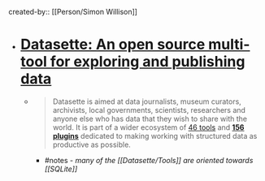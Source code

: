 created-by:: [[Person/Simon Willison]]

- # [Datasette: An open source multi-tool for exploring and publishing data](https://datasette.io/)
	- > Datasette is aimed at data journalists, museum curators, archivists, local governments, scientists, researchers and anyone else who has data that they wish to share with the world. It is part of a wider ecosystem of [46 tools](https://datasette.io/tools) and [**156 plugins**](https://datasette.io/plugins) dedicated to making working with structured data as productive as possible.
		- #notes - *many of the [[Datasette/Tools]] are oriented towards [[SQLite]]*